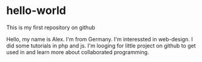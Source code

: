 # hello-world
This is my first repository on github

Hello,
my name is Alex. I'm from Germany. I'm interessted in web-design. I did some tutorials in php and js. I'm looging for little project on github to get used in and learn more about collaborated programming.
